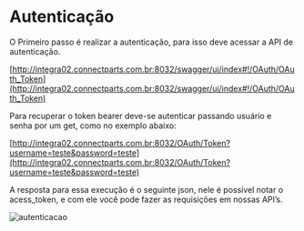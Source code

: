# Autenticação


O Primeiro passo é realizar a autenticação, para isso deve acessar a API de autenticação.
 
[http://integra02.connectparts.com.br:8032/swagger/ui/index#!/OAuth/OAuth_Token](http://integra02.connectparts.com.br:8032/swagger/ui/index#!/OAuth/OAuth_Token)

Para recuperar o token bearer deve-se autenticar passando usuário e senha por um get, como no exemplo abaixo:

[http://integra02.connectparts.com.br:8032/OAuth/Token?username=teste&password=teste](http://integra02.connectparts.com.br:8032/OAuth/Token?username=teste&password=teste)

A resposta para essa execução é o seguinte json, nele é possível notar o acess_token, e com ele você pode fazer as requisições em nossas API’s.

![autenticacao](http://developers.connectparts.com.br/imagens/drop2dev/img01.png)


